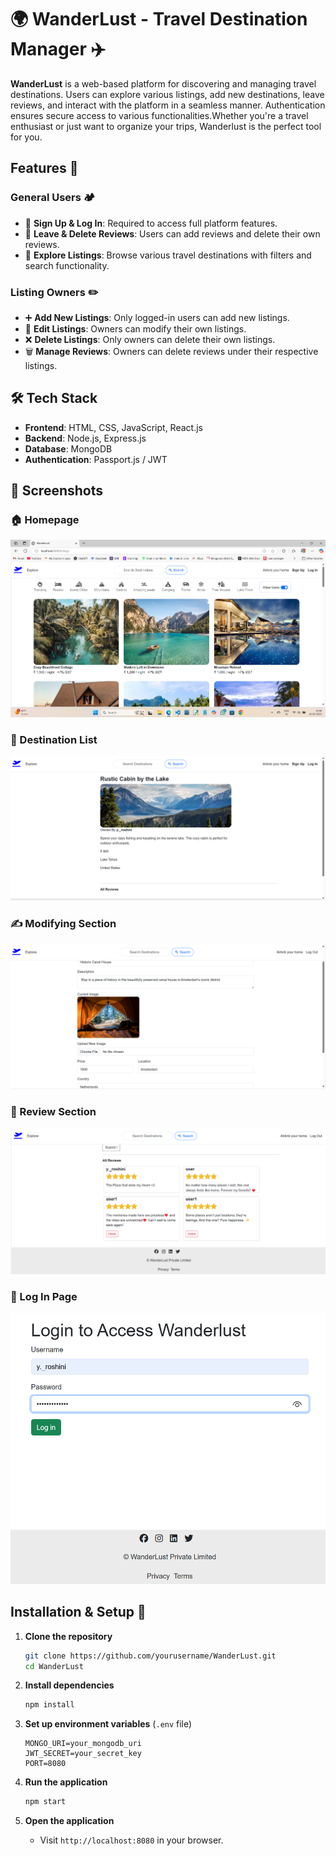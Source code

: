 # 🌍 WanderLust - Travel Destination Manager ✈️

**WanderLust** is a web-based platform for discovering and managing travel destinations. Users can explore various listings, add new destinations, leave reviews, and interact with the platform in a seamless manner. Authentication ensures secure access to various functionalities.Whether you're a travel enthusiast or just want to organize your trips, Wanderlust is the perfect tool for you.

## Features 🚀

### General Users 🏕️ 
- 🌟 **Sign Up & Log In**: Required to access full platform features.
- 💬 **Leave & Delete Reviews**: Users can add reviews and delete their own reviews.
- 📌 **Explore Listings**: Browse various travel destinations with filters and search functionality.

### Listing Owners ✏️
- ➕ **Add New Listings**: Only logged-in users can add new listings.
- 🔄 **Edit Listings**: Owners can modify their own listings.
- ❌ **Delete Listings**: Only owners can delete their own listings.
- 🗑 **Manage Reviews**: Owners can delete reviews under their respective listings.

## 🛠 Tech Stack
- **Frontend**: HTML, CSS, JavaScript, React.js
- **Backend**: Node.js, Express.js
- **Database**: MongoDB
- **Authentication**: Passport.js / JWT

## 📸 Screenshots

### 🏠 Homepage
![Homepage](Screenshots/Homepage.png)

### 📍 Destination List
![Destination List](Screenshots/Destination-List.png)

### ✍️ Modifying Section
![Modifying Section](Screenshots/Modifying-Section.png)

### 💬 Review Section
![Review Section](Screenshots/Review-Section.png)

### 🔐 Log In Page
![Log In Page](Screenshots/Log-in-page.png)

##  Installation & Setup 🚀

1. **Clone the repository**
   ```sh
   git clone https://github.com/yourusername/WanderLust.git
   cd WanderLust
   ```

2. **Install dependencies**
   ```sh
   npm install
   ```

3. **Set up environment variables** (`.env` file)
   ```env
   MONGO_URI=your_mongodb_uri
   JWT_SECRET=your_secret_key
   PORT=8080
   ```

4. **Run the application**
   ```sh
   npm start
   ```

5. **Open the application**
   - Visit `http://localhost:8080` in your browser.


